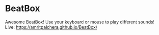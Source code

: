 # BeatBox
Awesome BeatBox! Use your keyboard or mouse to play different sounds!
Live: https://amritpalchera.github.io/BeatBox/
